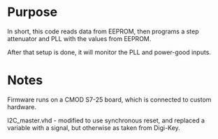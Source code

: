 # Purpose

In short, this code reads data from EEPROM, then programs a step attenuator and PLL with the values from EEPROM.

After that setup is done, it will monitor the PLL and power-good inputs.

# Notes

Firmware runs on a CMOD S7-25 board, which is connected to custom hardware.

I2C_master.vhd - modified to use synchronous reset, and replaced a variable with a signal, but otherwise as taken from Digi-Key.

